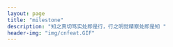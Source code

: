 ```yaml
---
layout: page
title: "milestone"
description: "知之真切笃实处即是行，行之明觉精察处即是知 "
header-img: "img/cnfeat.GIF"
---
```









